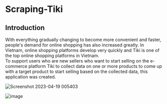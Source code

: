 # Scraping-Tiki

## Introduction
With everything gradually changing to become more convenient and faster, people's demand for online shopping has also increased greatly. In Vietnam, online shopping platforms develop very quickly and Tiki is one of the top online shopping platforms in Vietnam.
<br>
To support users who are new sellers who want to start selling on the e-commerce platform Tiki to collect data on one or more products to come up with a target product to start selling based on the collected data, this application was created.

![Screenshot 2023-04-19 005403](https://user-images.githubusercontent.com/101572443/232863189-627cb07f-76f0-4d92-950e-08426bd8f1b6.png)


![image](https://user-images.githubusercontent.com/101572443/232861983-84664b37-18a0-405a-a1aa-7f30c2c6f978.png)
